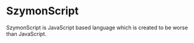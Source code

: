 # SzymonScript

SzymonScript is JavaScript based language which is created to be worse than JavaScript.
